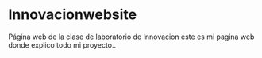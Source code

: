 # Innovacionwebsite
Página web de la clase de laboratorio de Innovacion
este es mi pagina web donde explico todo mi proyecto..
